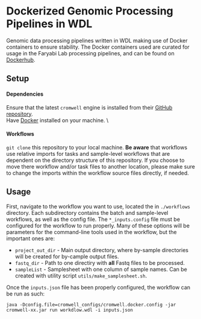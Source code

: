 # Dockerized Genomic Processing Pipelines in WDL
Genomic data processing pipelines written in WDL making use of Docker containers to ensure stability. The Docker containers used are curated for usage in the Faryabi Lab processing pipelines, and can be found on [Dockerhub](https://hub.docker.com/u/faryabilab).

## Setup
#### Dependencies
Ensure that the latest `cromwell` engine is installed from their [GitHub repository](https://github.com/broadinstitute/cromwell). \
Have [Docker](https://www.docker.com/products/personal/) installed on your machine. \
#### Workflows
`git clone` this repository to your local machine. **Be aware** that workflows use relative imports for tasks and sample-level workflows that are dependent on the directory structure of this repository. If you choose to move there workflow and/or task files to another location, please make sure to change the imports within the workflow source files directly, if needed.
## Usage
First, navigate to the workflow you want to use, located the in `./workflows` directory. Each subdirectory contains the batch and sample-level workflows, as well as the config file. The `*_inputs.config` file must be configured for the workflow to run properly. Many of these options will be parameters for the command-line tools used in the workflow, but the important ones are: 
* `project_out_dir` - Main output directory, where by-sample directories will be created for by-cample output files.
* `fastq_dir` - Path to one directiry with **all** Fastq files to be processed.
* `sampleList` - Samplesheet with one column of sample names. Can be created with utility script `utils/make_samplesheet.sh`.

Once the `inputs.json` file has been properly configured, the workflow can be run as such:
```
java -Dconfig.file=cromwell_configs/cromwell.docker.config -jar cromwell-xx.jar run workdlow.wdl -i inputs.json
```
